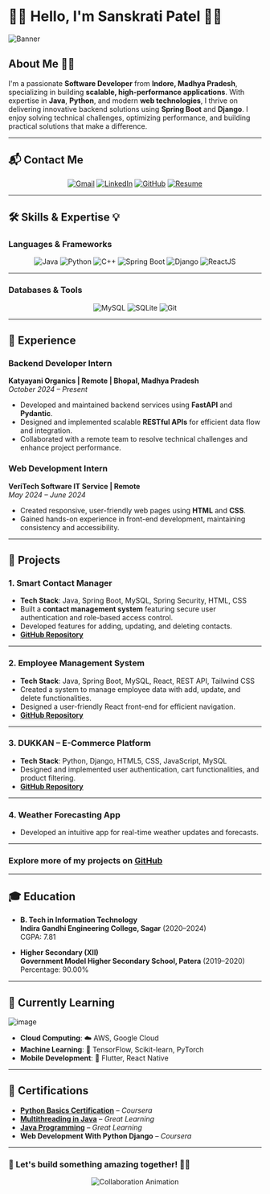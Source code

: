 # 👨‍💻 Hello, I'm Sanskrati Patel 👋✨

![Banner](https://github.com/user-attachments/assets/2c6a1c54-52b9-469e-b325-c48f37f5c9a1)

## About Me 👨‍💻
I'm a passionate **Software Developer** from **Indore, Madhya Pradesh**, specializing in building **scalable, high-performance applications**. With expertise in **Java**, **Python**, and modern **web technologies**, I thrive on delivering innovative backend solutions using **Spring Boot** and **Django**. I enjoy solving technical challenges, optimizing performance, and building practical solutions that make a difference.

---

## 📬 Contact Me  
<div align="center">
<a href="mailto:patelsanskrati05@gmail.com"><img src="https://img.icons8.com/fluency/48/000000/gmail.png" alt="Gmail" /></a>
<a href="https://www.linkedin.com/in/sanskrati-patel-b2464b223/"><img src="https://img.icons8.com/color/48/000000/linkedin.png" alt="LinkedIn" /></a>
<a href="https://github.com/SanskratiPatel"><img src="https://img.icons8.com/ios-filled/50/000000/github.png" alt="GitHub" /></a>
<a href="https://drive.google.com/file/d/1DtjYhihr4FFcvulhBjcrgp9zvZvYrXq6/view?usp=drive_link"><img src="https://img.icons8.com/fluency/48/000000/resume.png" alt="Resume" /></a>
</div>

---

## 🛠️ Skills & Expertise 💡

### **Languages & Frameworks**
<div align="center">
<img src="https://img.icons8.com/color/48/000000/java-coffee-cup-logo.png" alt="Java" />
<img src="https://img.icons8.com/color/48/000000/python.png" alt="Python" />
<img src="https://img.icons8.com/color/48/000000/c-plus-plus-logo.png" alt="C++" />
<img src="https://img.icons8.com/color/48/000000/spring-logo.png" alt="Spring Boot" />
<img src="https://img.icons8.com/material-outlined/48/000000/django.png" alt="Django" />
<img src="https://img.icons8.com/ultraviolet/48/000000/react.png" alt="ReactJS" />
</div>

---

### **Databases & Tools**
<div align="center">
<img src="https://img.icons8.com/color/48/000000/mysql-logo.png" alt="MySQL" />
<img src="https://img.icons8.com/color/48/000000/sql.png" alt="SQLite" />
<img src="https://img.icons8.com/color/48/000000/git.png" alt="Git" />
</div>
</div>

---

## 💼 Experience

### **Backend Developer Intern**  
**Katyayani Organics | Remote | Bhopal, Madhya Pradesh**  
*October 2024 – Present*  
- Developed and maintained backend services using **FastAPI** and **Pydantic**.  
- Designed and implemented scalable **RESTful APIs** for efficient data flow and integration.  
- Collaborated with a remote team to resolve technical challenges and enhance project performance.  

### **Web Development Intern**  
**VeriTech Software IT Service | Remote**  
*May 2024 – June 2024*  
- Created responsive, user-friendly web pages using **HTML** and **CSS**.  
- Gained hands-on experience in front-end development, maintaining consistency and accessibility.

---

## 📂 Projects

### 1. **Smart Contact Manager**  
   - **Tech Stack**: Java, Spring Boot, MySQL, Spring Security, HTML, CSS  
   - Built a **contact management system** featuring secure user authentication and role-based access control.  
   - Developed features for adding, updating, and deleting contacts.  
   - **[GitHub Repository](#)**  

---

### 2. **Employee Management System**  
   - **Tech Stack**: Java, Spring Boot, MySQL, React, REST API, Tailwind CSS  
   - Created a system to manage employee data with add, update, and delete functionalities.  
   - Designed a user-friendly React front-end for efficient navigation.  
   - **[GitHub Repository](#)**  

---

### 3. **DUKKAN – E-Commerce Platform**  
   - **Tech Stack**: Python, Django, HTML5, CSS, JavaScript, MySQL  
   - Designed and implemented user authentication, cart functionalities, and product filtering.  
   - **[GitHub Repository](#)**  

---

### 4. **Weather Forecasting App**  
   - Developed an intuitive app for real-time weather updates and forecasts.  

---

### Explore more of my projects on **[GitHub](https://github.com/SanskratiPatel)**  

---

## 🎓 Education

- **B. Tech in Information Technology**  
  **Indira Gandhi Engineering College, Sagar** (2020–2024)  
  CGPA: 7.81  

- **Higher Secondary (XII)**  
  **Government Model Higher Secondary School, Patera** (2019–2020)  
  Percentage: 90.00%  

---

## 🌱 Currently Learning  
![image](https://github.com/user-attachments/assets/6e96aaae-9446-4189-86df-ea06c0c74d1d)


- **Cloud Computing**: ☁️ AWS, Google Cloud  
- **Machine Learning**: 🤖 TensorFlow, Scikit-learn, PyTorch  
- **Mobile Development**: 📱 Flutter, React Native  

---

## 📝 Certifications

- **[Python Basics Certification](https://www.coursera.org/account/accomplishments/verify/6SCRJWCE222Q)** – *Coursera*  
- **[Multithreading in Java](https://olympus.mygreatlearning.com/courses/64164/certificate)** – *Great Learning*  
- **[Java Programming](https://olympus.mygreatlearning.com/courses/12385/certificate)** – *Great Learning*  
- **Web Development With Python Django** – *Coursera*  


---

### 🌟 Let's build something amazing together! 🚀✨

<div align="center">
<img src="https://media.giphy.com/media/26tn33aiTi1jkl6H6/giphy.gif" alt="Collaboration Animation" />
</div>
